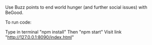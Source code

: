 Use Buzz points to end world hunger (and further social issues) with BeGood.

To run code:

Type in terminal "npm install"
Then "npm start"
Visit link "http://127.0.0.1:8090/index.html"
